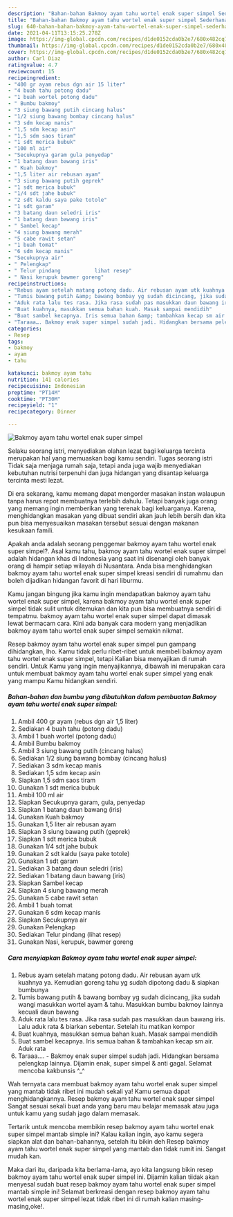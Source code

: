 ```yaml
---
description: "Bahan-bahan Bakmoy ayam tahu wortel enak super simpel Sederhana Untuk Jualan"
title: "Bahan-bahan Bakmoy ayam tahu wortel enak super simpel Sederhana Untuk Jualan"
slug: 640-bahan-bahan-bakmoy-ayam-tahu-wortel-enak-super-simpel-sederhana-untuk-jualan
date: 2021-04-11T13:15:25.278Z
image: https://img-global.cpcdn.com/recipes/d1de0152cda0b2e7/680x482cq70/bakmoy-ayam-tahu-wortel-enak-super-simpel-foto-resep-utama.jpg
thumbnail: https://img-global.cpcdn.com/recipes/d1de0152cda0b2e7/680x482cq70/bakmoy-ayam-tahu-wortel-enak-super-simpel-foto-resep-utama.jpg
cover: https://img-global.cpcdn.com/recipes/d1de0152cda0b2e7/680x482cq70/bakmoy-ayam-tahu-wortel-enak-super-simpel-foto-resep-utama.jpg
author: Carl Diaz
ratingvalue: 4.7
reviewcount: 15
recipeingredient:
- "400 gr ayam rebus dgn air 15 liter"
- "4 buah tahu potong dadu"
- "1 buah wortel potong dadu"
- " Bumbu bakmoy"
- "3 siung bawang putih cincang halus"
- "1/2 siung bawang bombay cincang halus"
- "3 sdm kecap manis"
- "1,5 sdm kecap asin"
- "1,5 sdm saos tiram"
- "1 sdt merica bubuk"
- "100 ml air"
- "Secukupnya garam gula penyedap"
- "1 batang daun bawang iris"
- " Kuah bakmoy"
- "1,5 liter air rebusan ayam"
- "3 siung bawang putih geprek"
- "1 sdt merica bubuk"
- "1/4 sdt jahe bubuk"
- "2 sdt kaldu saya pake totole"
- "1 sdt garam"
- "3 batang daun seledri iris"
- "1 batang daun bawang iris"
- " Sambel kecap"
- "4 siung bawang merah"
- "5 cabe rawit setan"
- "1 buah tomat"
- "6 sdm kecap manis"
- "Secukupnya air"
- " Pelengkap"
- " Telur pindang           lihat resep"
- " Nasi kerupuk bawmer goreng"
recipeinstructions:
- "Rebus ayam setelah matang potong dadu. Air rebusan ayam utk kuahnya ya. Kemudian goreng tahu yg sudah dipotong dadu &amp; siapkan bumbunya"
- "Tumis bawang putih &amp; bawang bombay yg sudah dicincang, jika sudah wangi masukkan wortel ayam &amp; tahu. Masukkan bumbu bakmoy lainnya kecuali daun bawang"
- "Aduk rata lalu tes rasa. Jika rasa sudah pas masukkan daun bawang iris. Lalu aduk rata &amp; biarkan sebentar. Setelah itu matikan kompor"
- "Buat kuahnya, masukkan semua bahan kuah. Masak sampai mendidih"
- "Buat sambel kecapnya. Iris semua bahan &amp; tambahkan kecap sm air. Aduk rata"
- "Taraaa…. Bakmoy enak super simpel sudah jadi. Hidangkan bersama pelengkap lainnya. Dijamin enak, super simpel &amp; anti gagal. Selamat mencoba kakbunsis ^_^"
categories:
- Resep
tags:
- bakmoy
- ayam
- tahu

katakunci: bakmoy ayam tahu 
nutrition: 141 calories
recipecuisine: Indonesian
preptime: "PT14M"
cooktime: "PT30M"
recipeyield: "1"
recipecategory: Dinner

---
```



![Bakmoy ayam tahu wortel enak super simpel](https://img-global.cpcdn.com/recipes/d1de0152cda0b2e7/680x482cq70/bakmoy-ayam-tahu-wortel-enak-super-simpel-foto-resep-utama.jpg)

Selaku seorang istri, menyediakan olahan lezat bagi keluarga tercinta merupakan hal yang memuaskan bagi kamu sendiri. Tugas seorang istri Tidak saja menjaga rumah saja, tetapi anda juga wajib menyediakan kebutuhan nutrisi terpenuhi dan juga hidangan yang disantap keluarga tercinta mesti lezat.

Di era  sekarang, kamu memang dapat mengorder masakan instan walaupun tanpa harus repot membuatnya terlebih dahulu. Tetapi banyak juga orang yang memang ingin memberikan yang terenak bagi keluarganya. Karena, menghidangkan masakan yang dibuat sendiri akan jauh lebih bersih dan kita pun bisa menyesuaikan masakan tersebut sesuai dengan makanan kesukaan famili. 



Apakah anda adalah seorang penggemar bakmoy ayam tahu wortel enak super simpel?. Asal kamu tahu, bakmoy ayam tahu wortel enak super simpel adalah hidangan khas di Indonesia yang saat ini disenangi oleh banyak orang di hampir setiap wilayah di Nusantara. Anda bisa menghidangkan bakmoy ayam tahu wortel enak super simpel kreasi sendiri di rumahmu dan boleh dijadikan hidangan favorit di hari liburmu.

Kamu jangan bingung jika kamu ingin mendapatkan bakmoy ayam tahu wortel enak super simpel, karena bakmoy ayam tahu wortel enak super simpel tidak sulit untuk ditemukan dan kita pun bisa membuatnya sendiri di tempatmu. bakmoy ayam tahu wortel enak super simpel dapat dimasak lewat bermacam cara. Kini ada banyak cara modern yang menjadikan bakmoy ayam tahu wortel enak super simpel semakin nikmat.

Resep bakmoy ayam tahu wortel enak super simpel pun gampang dihidangkan, lho. Kamu tidak perlu ribet-ribet untuk membeli bakmoy ayam tahu wortel enak super simpel, tetapi Kalian bisa menyajikan di rumah sendiri. Untuk Kamu yang ingin menyajikannya, dibawah ini merupakan cara untuk membuat bakmoy ayam tahu wortel enak super simpel yang enak yang mampu Kamu hidangkan sendiri.

<!--inarticleads1-->

##### Bahan-bahan dan bumbu yang dibutuhkan dalam pembuatan Bakmoy ayam tahu wortel enak super simpel:

1. Ambil 400 gr ayam (rebus dgn air 1,5 liter)
1. Sediakan 4 buah tahu (potong dadu)
1. Ambil 1 buah wortel (potong dadu)
1. Ambil  Bumbu bakmoy
1. Ambil 3 siung bawang putih (cincang halus)
1. Sediakan 1/2 siung bawang bombay (cincang halus)
1. Sediakan 3 sdm kecap manis
1. Sediakan 1,5 sdm kecap asin
1. Siapkan 1,5 sdm saos tiram
1. Gunakan 1 sdt merica bubuk
1. Ambil 100 ml air
1. Siapkan Secukupnya garam, gula, penyedap
1. Siapkan 1 batang daun bawang (iris)
1. Gunakan  Kuah bakmoy
1. Gunakan 1,5 liter air rebusan ayam
1. Siapkan 3 siung bawang putih (geprek)
1. Siapkan 1 sdt merica bubuk
1. Gunakan 1/4 sdt jahe bubuk
1. Gunakan 2 sdt kaldu (saya pake totole)
1. Gunakan 1 sdt garam
1. Sediakan 3 batang daun seledri (iris)
1. Sediakan 1 batang daun bawang (iris)
1. Siapkan  Sambel kecap
1. Siapkan 4 siung bawang merah
1. Gunakan 5 cabe rawit setan
1. Ambil 1 buah tomat
1. Gunakan 6 sdm kecap manis
1. Siapkan Secukupnya air
1. Gunakan  Pelengkap
1. Sediakan  Telur pindang           (lihat resep)
1. Gunakan  Nasi, kerupuk, bawmer goreng




<!--inarticleads2-->

##### Cara menyiapkan Bakmoy ayam tahu wortel enak super simpel:

1. Rebus ayam setelah matang potong dadu. Air rebusan ayam utk kuahnya ya. Kemudian goreng tahu yg sudah dipotong dadu &amp; siapkan bumbunya
1. Tumis bawang putih &amp; bawang bombay yg sudah dicincang, jika sudah wangi masukkan wortel ayam &amp; tahu. Masukkan bumbu bakmoy lainnya kecuali daun bawang
1. Aduk rata lalu tes rasa. Jika rasa sudah pas masukkan daun bawang iris. Lalu aduk rata &amp; biarkan sebentar. Setelah itu matikan kompor
1. Buat kuahnya, masukkan semua bahan kuah. Masak sampai mendidih
1. Buat sambel kecapnya. Iris semua bahan &amp; tambahkan kecap sm air. Aduk rata
1. Taraaa…. - Bakmoy enak super simpel sudah jadi. Hidangkan bersama pelengkap lainnya. Dijamin enak, super simpel &amp; anti gagal. Selamat mencoba kakbunsis ^_^




Wah ternyata cara membuat bakmoy ayam tahu wortel enak super simpel yang mantab tidak ribet ini mudah sekali ya! Kamu semua dapat menghidangkannya. Resep bakmoy ayam tahu wortel enak super simpel Sangat sesuai sekali buat anda yang baru mau belajar memasak atau juga untuk kamu yang sudah jago dalam memasak.

Tertarik untuk mencoba membikin resep bakmoy ayam tahu wortel enak super simpel mantab simple ini? Kalau kalian ingin, ayo kamu segera siapkan alat dan bahan-bahannya, setelah itu bikin deh Resep bakmoy ayam tahu wortel enak super simpel yang mantab dan tidak rumit ini. Sangat mudah kan. 

Maka dari itu, daripada kita berlama-lama, ayo kita langsung bikin resep bakmoy ayam tahu wortel enak super simpel ini. Dijamin kalian tiidak akan menyesal sudah buat resep bakmoy ayam tahu wortel enak super simpel mantab simple ini! Selamat berkreasi dengan resep bakmoy ayam tahu wortel enak super simpel lezat tidak ribet ini di rumah kalian masing-masing,oke!.

